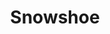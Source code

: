 ---
title: Snowshoe
layout: cats
permalink: /cats/snowshoe/
published: true
isPublic_b: true

breed_txt: Snowshoe
image_img: /assets/site/images/Snowshoe.jpg
hairType_txt: Short
trait_txt: Chooses Favourites
playfullness_txt: Playful
intelligence_txt: Intelligent

category_list: 
  - category_txt: Playful
---